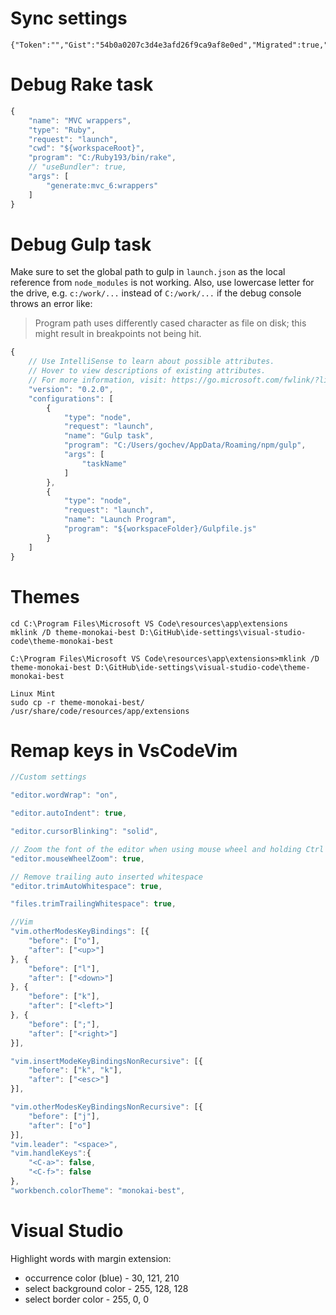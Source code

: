 # Sync settings
```
{"Token":"","Gist":"54b0a0207c3d4e3afd26f9ca9af8e0ed","Migrated":true,"ProxyIP":null,"ProxyPort":null}
```

# Debug Rake task

```javascript
{
    "name": "MVC wrappers",
    "type": "Ruby",
    "request": "launch",
    "cwd": "${workspaceRoot}",
    "program": "C:/Ruby193/bin/rake",
    // "useBundler": true,
    "args": [
        "generate:mvc_6:wrappers"
    ]
}
```

# Debug Gulp task

Make sure to set the global path to gulp in `launch.json` as the local reference from `node_modules` is not working. Also, use lowercase letter for the drive, e.g. `c:/work/...` instead of `C:/work/...` if the debug console throws an error like:

>Program path uses differently cased character as file on disk; this might result in breakpoints not being hit.



```javascript
{
    // Use IntelliSense to learn about possible attributes.
    // Hover to view descriptions of existing attributes.
    // For more information, visit: https://go.microsoft.com/fwlink/?linkid=830387
    "version": "0.2.0",
    "configurations": [
        {
            "type": "node",
            "request": "launch",
            "name": "Gulp task",
            "program": "C:/Users/gochev/AppData/Roaming/npm/gulp",
            "args": [
                "taskName"
            ]
        },
        {
            "type": "node",
            "request": "launch",
            "name": "Launch Program",
            "program": "${workspaceFolder}/Gulpfile.js"
        }
    ]
}
```
# Themes
```
cd C:\Program Files\Microsoft VS Code\resources\app\extensions
mklink /D theme-monokai-best D:\GitHub\ide-settings\visual-studio-code\theme-monokai-best

C:\Program Files\Microsoft VS Code\resources\app\extensions>mklink /D theme-monokai-best D:\GitHub\ide-settings\visual-studio-code\theme-monokai-best

Linux Mint
sudo cp -r theme-monokai-best/ /usr/share/code/resources/app/extensions 
```


# Remap keys in VsCodeVim
```javascript
//Custom settings

"editor.wordWrap": "on",

"editor.autoIndent": true,

"editor.cursorBlinking": "solid",

// Zoom the font of the editor when using mouse wheel and holding Ctrl
"editor.mouseWheelZoom": true,

// Remove trailing auto inserted whitespace
"editor.trimAutoWhitespace": true,

"files.trimTrailingWhitespace": true,

//Vim
"vim.otherModesKeyBindings": [{
	"before": ["o"],
	"after": ["<up>"]
}, {
	"before": ["l"],
	"after": ["<down>"]
}, {
	"before": ["k"],
	"after": ["<left>"]
}, {
	"before": [";"],
	"after": ["<right>"]
}],

"vim.insertModeKeyBindingsNonRecursive": [{
	"before": ["k", "k"],
	"after": ["<esc>"]
}],

"vim.otherModesKeyBindingsNonRecursive": [{
	"before": ["j"],
	"after": ["o"]
}],
"vim.leader": "<space>",
"vim.handleKeys":{
	"<C-a>": false,
	"<C-f>": false
},
"workbench.colorTheme": "monokai-best",
```

# Visual Studio

Highlight words with margin extension:
- occurrence color (blue) - 30, 121, 210
- select background color - 255, 128, 128
- select border color - 255, 0, 0
